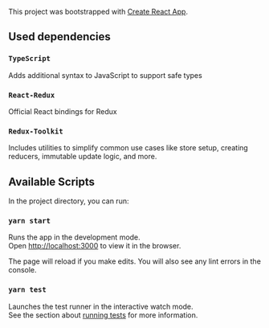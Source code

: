 This project was bootstrapped with [Create React App](https://github.com/facebook/create-react-app).

## Used dependencies

### `TypeScript`
Adds additional syntax to JavaScript to support safe types
### `React-Redux`
Official React bindings for Redux
### `Redux-Toolkit` 
Includes utilities to simplify common use cases like store setup, creating reducers, immutable update logic, and more.

## Available Scripts

In the project directory, you can run:

### `yarn start`

Runs the app in the development mode.\
Open [http://localhost:3000](http://localhost:3000) to view it in the browser.

The page will reload if you make edits.
You will also see any lint errors in the console.

### `yarn test`

Launches the test runner in the interactive watch mode.\
See the section about [running tests](https://facebook.github.io/create-react-app/docs/running-tests) for more information.
